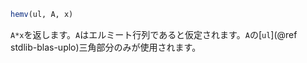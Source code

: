 ```julia
hemv(ul, A, x)
```

`A*x`を返します。`A`はエルミート行列であると仮定されます。`A`の[`ul`](@ref stdlib-blas-uplo)三角部分のみが使用されます。
